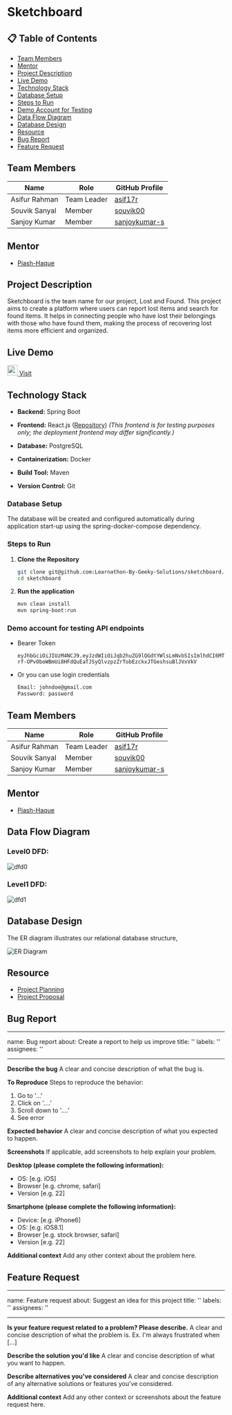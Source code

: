 # Sketchboard


## 📋 Table of Contents

- [Team Members](#team-members)
- [Mentor](#mentor)
- [Project Description](#project-description)
- [Live Demo](#live-demo)
- [Technology Stack](#technology-stack)
- [Database Setup](#database-setup)
- [Steps to Run](#steps-to-run)
- [Demo Account for Testing](#demo-account-for-testing-api-endpoints)
- [Data Flow Diagram](#data-flow-diagram)
- [Database Design](#database-design)
- [Resource](#resource)
- [Bug Report](#bug-report)
- [Feature Request](#feature-request)

## Team Members

| Name                   | Role        | GitHub Profile                                     |
|------------------------|-------------|---------------------------------------------------|
| Asifur Rahman       | Team Leader | [asif17r](https://github.com/asif17r)               |
| Souvik Sanyal       | Member      | [souvik00](https://github.com/souvik00)             |
| Sanjoy Kumar        | Member      | [sanjoykumar-s](https://github.com/sanjoykumar-s)   |


## Mentor

- [Piash-Haque](https://github.com/Piash-Haque)

## Project Description
Sketchboard is the team name for our project, Lost and Found. This project aims to create a platform where users can report lost items and search for found items. It helps in connecting people who have lost their belongings with those who have found them, making the process of recovering lost items more efficient and organized.

## Live Demo
<a href="http://lostnfoundbd.duckdns.org/" title="Live Demo">
  <img src="https://imgs.search.brave.com/cBG_utGw1E4d3AK61O-BD3O9TWSP1dM5ZRl6Mhal7iE/rs:fit:860:0:0:0/g:ce/aHR0cHM6Ly9jZG4u/cHJvZC53ZWJzaXRl/LWZpbGVzLmNvbS81/ZTBhNWQ5ZDc0MzYw/OGQwZjNlYTY3NTMv/NjVmYzQ1YzVmMWZh/MjE2MmZhNzE1Yjkx/X19PcGVuJTIwTGlu/a18uc3Zn" width="24" /> Visit
</a>



## Technology Stack

- **Backend:** Spring Boot
- **Frontend:** React.js ([Repository](https://github.com/asif17r/lostnfound-frontend)) *(This frontend is for testing purposes only; the deployment frontend may differ significantly.)*

- **Database:** PostgreSQL
- **Containerization:** Docker
- **Build Tool:** Maven
- **Version Control:** Git

### Database Setup

The database will be created and configured automatically during application start-up using the spring-docker-compose dependency.

### Steps to Run

1. **Clone the Repository**
    ```bash
    git clone git@github.com:Learnathon-By-Geeky-Solutions/sketchboard.git
    cd sketchboard
    ```
2. **Run the application**
    ```bash
    mvn clean install
    mvn spring-boot:run
    ```
   
### Demo account for testing API endpoints
- Bearer Token
   ```
   eyJhbGciOiJIUzM4NCJ9.eyJzdWIiOiJqb2huZG9lQGdtYWlsLmNvbSIsImlhdCI6MTc0MjUwNTc2NywiZXhwIjo5MjIzMzcyMDM2ODU0Nzc1fQ.dI4cK-rf-OPvOboWBmUi8HFdQuEaTJSyQlvzpzZrTobEzckxJTGeshsuBlJVxVkV
   ```
- Or you can use login credentials
   ```bash
   Email: johndoe@gmail.com
   Password: password
   ```

## Team Members

| Name                   | Role        | GitHub Profile                                     |
|------------------------|-------------|---------------------------------------------------|
| Asifur Rahman       | Team Leader | [asif17r](https://github.com/asif17r)               |
| Souvik Sanyal       | Member      | [souvik00](https://github.com/souvik00)             |
| Sanjoy Kumar        | Member      | [sanjoykumar-s](https://github.com/sanjoykumar-s)   |


## Mentor

- [Piash-Haque](https://github.com/Piash-Haque)

## Data Flow Diagram

 ### Level0 DFD:
 ![dfd0](Docs/dfd0.jpg)

 ### Level1 DFD:
 ![dfd1](Docs/dfd1.png)
 
##  Database Design

The ER diagram illustrates our relational database structure,

![ER Diagram](Docs/ER_Diagram.png)

## Resource 
- [Project Planning](https://github.com/orgs/Learnathon-By-Geeky-Solutions/projects/115)
- [Project Proposal](https://docs.google.com/presentation/d/15ELny6vCHERjQ6sfL45u-4FKbRbK7ax-UIAIhu9b7XM/edit?slide=id.p#slide=id.p)

 
## Bug Report
---
name: Bug report
about: Create a report to help us improve
title: ''
labels: ''
assignees: ''

---

**Describe the bug**
A clear and concise description of what the bug is.

**To Reproduce**
Steps to reproduce the behavior:
1. Go to '...'
2. Click on '....'
3. Scroll down to '....'
4. See error

**Expected behavior**
A clear and concise description of what you expected to happen.

**Screenshots**
If applicable, add screenshots to help explain your problem.

**Desktop (please complete the following information):**
 - OS: [e.g. iOS]
 - Browser [e.g. chrome, safari]
 - Version [e.g. 22]

**Smartphone (please complete the following information):**
 - Device: [e.g. iPhone6]
 - OS: [e.g. iOS8.1]
 - Browser [e.g. stock browser, safari]
 - Version [e.g. 22]

**Additional context**
Add any other context about the problem here.
## Feature Request
---
name: Feature request
about: Suggest an idea for this project
title: ''
labels: ''
assignees: ''

---

**Is your feature request related to a problem? Please describe.**
A clear and concise description of what the problem is. Ex. I'm always frustrated when [...]

**Describe the solution you'd like**
A clear and concise description of what you want to happen.

**Describe alternatives you've considered**
A clear and concise description of any alternative solutions or features you've considered.

**Additional context**
Add any other context or screenshots about the feature request here.
